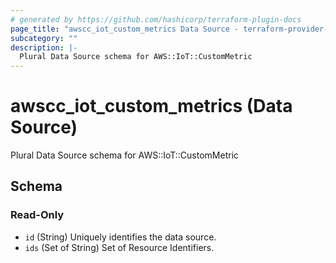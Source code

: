 ```yaml
---
# generated by https://github.com/hashicorp/terraform-plugin-docs
page_title: "awscc_iot_custom_metrics Data Source - terraform-provider-awscc"
subcategory: ""
description: |-
  Plural Data Source schema for AWS::IoT::CustomMetric
---
```


# awscc_iot_custom_metrics (Data Source)

Plural Data Source schema for AWS::IoT::CustomMetric



<!-- schema generated by tfplugindocs -->
## Schema

### Read-Only

- `id` (String) Uniquely identifies the data source.
- `ids` (Set of String) Set of Resource Identifiers.



